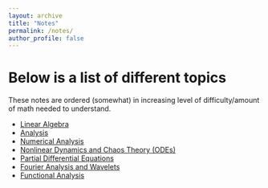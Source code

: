```yaml
---
layout: archive
title: "Notes"
permalink: /notes/
author_profile: false
---
```





Below is a list of different topics
===
These notes are ordered (somewhat) in increasing level of difficulty/amount of math needed to understand.
- [Linear Algebra](/notes/linear-algebra/nav.md)
- [Analysis](/notes/analysis/nav.md)
- [Numerical Analysis](/notes/numerical-analysis/nav.md)
- [Nonlinear Dynamics and Chaos Theory (ODEs)](/notes/ode/nav.md)
- [Partial Differential Equations](/notes/pde/nav.md)
- [Fourier Analysis and Wavelets](/notes/Fourier-Analysis/nav.md)
- [Functional Analysis](/notes/Functional-Analysis/nav.md)




